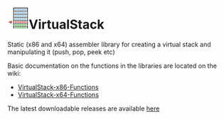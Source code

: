 # ![](./assets/VirtualStack.png)VirtualStack

Static (x86 and x64) assembler library for creating a virtual stack and manipulating it (push, pop, peek etc)

Basic documentation on the functions in the libraries are located on the wiki: 
* [VirtualStack-x86-Functions](https://github.com/mrfearless/libraries/wiki/VirtualStack-x86-Functions)
* [VirtualStack-x64-Functions](https://github.com/mrfearless/libraries/wiki/VirtualStack-x64-Functions)

The latest downloadable releases are available [here](https://github.com/mrfearless/libraries/releases)